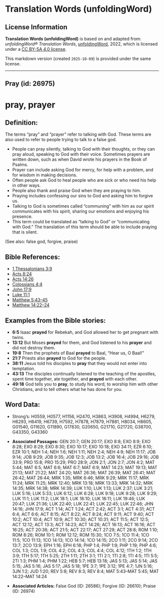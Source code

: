 # Translation Words (unfoldingWord)

## License Information

**Translation Words (unfoldingWord)** is based on and adapted from: _unfoldingWord® Translation Words_, [unfoldingWord](https://unfoldingword.org/utw), 2022, which is licensed under a [CC BY-SA 4.0 license](https://creativecommons.org/licenses/by-sa/4.0/legalcode.en).

This markdown version (created `2025-10-09`) is provided under the same license.



--------------------------------

## Pray (id: 26975)

pray, prayer
============

Definition:
-----------

The terms “pray” and “prayer” refer to talking with God. These terms are also used to refer to people trying to talk to a false god.

* People can pray silently, talking to God with their thoughts, or they can pray aloud, speaking to God with their voice. Sometimes prayers are written down, such as when David wrote his prayers in the Book of Psalms.
* Prayer can include asking God for mercy, for help with a problem, and for wisdom in making decisions.
* Often people ask God to heal people who are sick or who need his help in other ways.
* People also thank and praise God when they are praying to him.
* Praying includes confessing our sins to God and asking him to forgive us.
* Talking to God is sometimes called “communing” with him as our spirit communicates with his spirit, sharing our emotions and enjoying his presence.
* This term could be translated as “talking to God” or “communicating with God.” The translation of this term should be able to include praying that is silent.

(See also: false god, forgive, praise)

Bible References:
-----------------

* [1 Thessalonians 3:9](https://ref.ly/1Thess3:9)
* [Acts 8:24](https://ref.ly/Acts8:24)
* [Acts 14:26](https://ref.ly/Acts14:26)
* [Colossians 4:4](https://ref.ly/Col4:4)
* [John 17:9](https://ref.ly/John17:9)
* [Luke 11:1](https://ref.ly/Luke11:1)
* [Matthew 5:43–45](https://ref.ly/Matt5:43-Matt5:45)
* [Matthew 14:22–24](https://ref.ly/Matt14:22-Matt14:24)

Examples from the Bible stories:
--------------------------------

* **6:5** Isaac **prayed** for Rebekah, and God allowed her to get pregnant with twins.
* **13:12** But Moses **prayed** for them, and God listened to his **prayer** and did not destroy them.
* **19:8** Then the prophets of Baal **prayed** to Baal, “Hear us, O Baal!”
* **21:7** Priests also **prayed** to God for the people.
* **38:11** Jesus told his disciples to **pray** that they would not enter into temptation.
* **43:13** The disciples continually listened to the teaching of the apostles, spent time together, ate together, and **prayed** with each other.
* **49:18** God tells you to **pray**, to study his word, to worship him with other Christians, and to tell others what he has done for you.

Word Data:
----------

* Strong’s: H0559, H0577, H1156, H2470, H3863, H3908, H4994, H6279, H6293, H6419, H6739, H7592, H7878, H7879, H7881, H8034, H8605, G01540, G11620, G11890, G17830, G20650, G21710, G21720, G38700, G43350, G43360

* **Associated Passages:** GEN 20:7; GEN 20:17; EXO 8:8; EXO 8:9; EXO 8:28; EXO 8:29; EXO 8:30; EXO 10:17; EXO 10:18; EXO 34:11; EZR 6:10; EZR 10:1; NEH 1:4; NEH 1:6; NEH 1:11; NEH 2:4; NEH 4:9; NEH 11:17; JOB 9:14; JOB 9:29; JOB 9:35; JOB 12:3; JOB 13:2; JOB 16:4; JOB 29:16; JOB 33:9; PRO 15:8; PRO 15:29; PRO 28:9; JON 2:1; JON 2:7; JON 4:2; MAT 5:44; MAT 6:5; MAT 6:6; MAT 6:7; MAT 6:9; MAT 14:23; MAT 19:13; MAT 21:13; MAT 21:22; MAT 24:20; MAT 26:36; MAT 26:39; MAT 26:41; MAT 26:42; MAT 26:44; MRK 1:35; MRK 6:46; MRK 9:29; MRK 11:17; MRK 11:24; MRK 11:25; MRK 12:40; MRK 13:18; MRK 13:33; MRK 14:32; MRK 14:35; MRK 14:38; MRK 14:39; LUK 1:10; LUK 1:13; LUK 2:37; LUK 3:21; LUK 5:16; LUK 5:33; LUK 6:12; LUK 6:28; LUK 9:18; LUK 9:28; LUK 9:29; LUK 11:1; LUK 11:2; LUK 18:1; LUK 18:10; LUK 18:11; LUK 19:46; LUK 20:47; LUK 21:36; LUK 22:40; LUK 22:41; LUK 22:45; LUK 22:46; JHN 14:16; JHN 17:9; ACT 1:14; ACT 1:24; ACT 2:42; ACT 3:1; ACT 4:31; ACT 6:4; ACT 6:6; ACT 8:15; ACT 8:22; ACT 8:24; ACT 9:11; ACT 9:40; ACT 10:2; ACT 10:4; ACT 10:9; ACT 10:30; ACT 10:31; ACT 11:5; ACT 12:5; ACT 12:12; ACT 13:3; ACT 14:23; ACT 14:26; ACT 16:13; ACT 16:16; ACT 16:25; ACT 20:36; ACT 21:5; ACT 22:17; ACT 27:29; ACT 28:8; ROM 1:10; ROM 8:26; ROM 10:1; ROM 12:12; ROM 15:30; 1CO 7:5; 1CO 11:4; 1CO 11:5; 1CO 11:13; 1CO 14:13; 1CO 14:14; 1CO 14:15; 2CO 1:11; 2CO 9:14; 2CO 13:7; 2CO 13:9; EPH 1:16; EPH 6:18; PHP 1:4; PHP 1:9; PHP 1:19; PHP 4:6; COL 1:3; COL 1:9; COL 4:2; COL 4:3; COL 4:4; COL 4:12; 1TH 1:2; 1TH 3:9; 1TH 5:17; 1TH 5:25; 2TH 1:11; 2TH 3:1; 1TI 2:1; 1TI 2:8; 1TI 4:5; 1TI 5:5; 2TI 1:3; PHM 1:4; PHM 1:22; HEB 5:7; HEB 13:18; JAS 5:13; JAS 5:14; JAS 5:15; JAS 5:16; JAS 5:17; JAS 5:18; 1PE 3:7; 1PE 3:12; 1PE 4:7; 1JN 5:16; 3JN 1:2; JUD 1:20; REV 5:8; REV 8:3; REV 8:4; MAT 5:43–MAT 5:45; MAT 14:22–MAT 14:24
* **Associated Articles:** False God (ID: 26586); Forgive (ID: 26610); Praise (ID: 26974)

